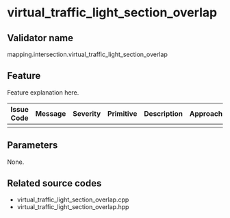 # virtual_traffic_light_section_overlap

## Validator name

mapping.intersection.virtual_traffic_light_section_overlap

## Feature

Feature explanation here.

| Issue Code | Message | Severity | Primitive | Description | Approach |
| ---------- | ------- | -------- | --------- | ----------- | -------- |
|            |         |          |           |             |          |

## Parameters

None.

## Related source codes

- virtual_traffic_light_section_overlap.cpp
- virtual_traffic_light_section_overlap.hpp
